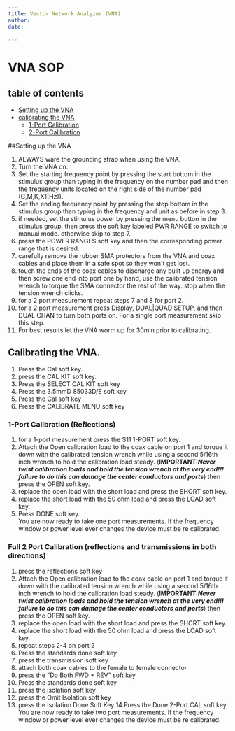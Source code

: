 ```yaml
---
title: Vector Network Analyzer (VNA)
author: 
date: 

---
```


# VNA SOP

## table of contents

 * [Setting up the VNA](https://github.com/psu-epl/psu-epl.github.com/wiki/Vector-Network-Analyzer-(VNA)#setting-up-the-vna)
 * [calibrating the VNA](https://github.com/psu-epl/psu-epl.github.com/wiki/Vector-Network-Analyzer-(VNA)#calibrating-the-vna)
    * [1-Port Calibration](https://github.com/psu-epl/psu-epl.github.com/wiki/Vector-Network-Analyzer-(VNA)#1-port-calibration-reflections)
    * [2-Port Calibration](https://github.com/psu-epl/psu-epl.github.com/wiki/Vector-Network-Analyzer-(VNA)#full-2-port-calibration-reflections-and-transmissions-in-both-directions)

##Setting up the VNA

1. ALWAYS ware the grounding strap when using the VNA.
2. Turn the VNA on.
3. Set the starting frequency point by pressing the start bottom in the stimulus group than typing in the frequency on the number pad and then the frequency units located on the right side of the number pad (G,M,K,X1(Hz)).
4. Set the ending frequency point by pressing the stop bottom in the stimulus group than typing in the frequency and unit as before in step 3.
5. if needed, set the stimulus power by pressing the menu button in the stimulus group, then press the soft key labeled PWR RANGE to switch to manual mode. otherwise skip to step 7.
6. press the POWER RANGES soft key and then the corresponding power range that is desired.
7. carefully remove the rubber SMA protectors from the VNA and coax cables and place them in a safe spot so they won't get lost.
8. touch the ends of the coax cables to discharge any built up energy and then screw one end into port one by hand, use the calibrated tension wrench to torque the SMA connector the rest of the way. stop when the tension wrench clicks.
9. for a 2 port measurement repeat steps 7 and 8 for port 2.
10. for a 2 port measurement press Display, DUAL|QUAD SETUP, and then DUAL CHAN to turn both ports on. For a single port measurement skip this step.
11. For best results let the VNA worm up for 30min prior to calibrating.<br>

## Calibrating the VNA.
1. Press the Cal soft key.
2. press the CAL KIT soft key.
3. Press the SELECT CAL KIT soft key
4. Press the 3.5mmD 85033D/E soft key
5. Press the Cal soft key
6. Press the CALIBRATE MENU soft key

### 1-Port Calibration (Reflections)
1. for a 1-port measurement press the S11 1-PORT soft key.
2. Attach the Open calibration load to the coax cable on port 1 and torque it down with the calibrated tension wrench while using a second 5/16th inch wrench to hold the calibration load steady. (**IMPORTANT:_Never twist calibration loads and hold the tension wrench at the very end!!! failure to do this can damage the center conductors and ports_**) then press the OPEN soft key.
3. replace the open load with the short load and press the SHORT soft key.
4. replace the short load with the 50 ohm load and press the LOAD soft key.
5. Press DONE soft key.<br>
You are now ready to take one port measurements.
If the frequency window or power level ever changes the device must be re calibrated.

### Full 2 Port Calibration (reflections and transmissions in both directions)
1. press the reflections soft key
2. Attach the Open calibration load to the coax cable on port 1 and torque it down with the calibrated tension wrench while using a second 5/16th inch wrench to hold the calibration load steady. (**IMPORTANT:_Never twist calibration loads and hold the tension wrench at the very end!!! failure to do this can damage the center conductors and ports_**) then press the OPEN soft key.
3. replace the open load with the short load and press the SHORT soft key.
4. replace the short load with the 50 ohm load and press the LOAD soft key.
5. repeat steps 2-4 on port 2
6. Press the standards done soft key
7. press the transmission soft key
8. attach both coax cables to the female to female connector
9. press the "Do Both FWD + REV" soft key
10. Press the standards done soft key
11. press the isolation soft key
12. press the Omit Isolation soft key
13. press the Isolation Done Soft Key
14.Press the Done 2-Port CAL soft key<br>
You are now ready to take two port measurements.
If the frequency window or power level ever changes the device must be re calibrated.
